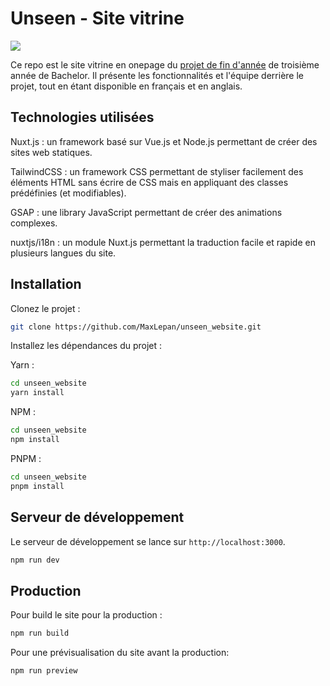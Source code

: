 # Unseen - Site vitrine

![](https://github.com/MaxLepan/unseen_app/raw/main/assets/images/readme_images/banniere.png)

Ce repo est le site vitrine en onepage du [projet de fin d'année](https://github.com/MaxLepan/unseen_app) de troisième année de Bachelor.
Il présente les fonctionnalités et l'équipe derrière le projet, tout en étant disponible en français et en anglais.

## Technologies utilisées

Nuxt.js : un framework basé sur Vue.js et Node.js permettant de créer des sites web statiques.

TailwindCSS : un framework CSS permettant de styliser facilement des éléments HTML sans écrire de CSS mais en appliquant des classes prédéfinies (et modifiables).

GSAP : une library JavaScript permettant de créer des animations complexes.

nuxtjs/i18n : un module Nuxt.js permettant la traduction facile et rapide en plusieurs langues du site.

## Installation

Clonez le projet : 
```bash
git clone https://github.com/MaxLepan/unseen_website.git
```

Installez les dépendances du projet : 

Yarn : 
```bash
cd unseen_website
yarn install
```

NPM : 
```bash
cd unseen_website
npm install
```

PNPM : 
```bash
cd unseen_website
pnpm install
```

## Serveur de développement

Le serveur de développement se lance sur `http://localhost:3000`.

```bash
npm run dev
```

## Production

Pour build le site pour la production :

```bash
npm run build
```

Pour une prévisualisation du site avant la production:

```bash
npm run preview
```
